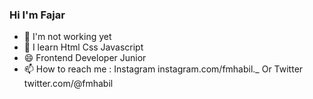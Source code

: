 ### Hi I'm Fajar

- 🔭 I'm not working yet
- 🌱 I learn Html Css Javascript 
- 😄 Frontend Developer Junior
- 📫 How to reach me : Instagram instagram.com/fmhabil._ Or Twitter twitter.com/@fmhabil
